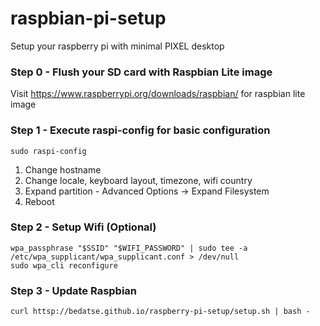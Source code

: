 # raspbian-pi-setup
Setup your raspberry pi with minimal PIXEL desktop

### Step 0 - Flush your SD card with Raspbian Lite image
Visit https://www.raspberrypi.org/downloads/raspbian/ for raspbian lite image

### Step 1 - Execute raspi-config for basic configuration
```
sudo raspi-config
```
1. Change hostname
2. Change locale, keyboard layout, timezone, wifi country
3. Expand partition - Advanced Options -> Expand Filesystem
4. Reboot

### Step 2 - Setup Wifi (Optional)
```
wpa_passphrase "$SSID" "$WIFI_PASSWORD" | sudo tee -a /etc/wpa_supplicant/wpa_supplicant.conf > /dev/null
sudo wpa_cli reconfigure
```

### Step 3 - Update Raspbian
```
curl httsp://bedatse.github.io/raspberry-pi-setup/setup.sh | bash -
```